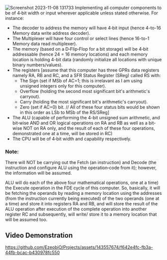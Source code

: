 ![Screenshot 2023-11-08 131733](https://github.com/EzeobiO/Projects/assets/143557674/b746bbc1-5c4a-43bd-8cba-7d2d95e7e4d6)
Implementing all computer components to be of 4‐bit width or input wherever applicable unless stated otherwise.
For instance:
- The decoder to address the memory will have 4‐bit input (hence 4-to-16 Memory data write address decoder).
- The Multiplexer will have four control or select lines (hence 16-to-1 Memory data read multiplexer).
- The memory (based on a D‐Flip‐Flop for a bit storage) will be 4‐bit addressable (hence 24 = 16 memory locations) and each memory location is holding 4-bit data (randomly initialize all locations with unique binary numbers/values).
- The registers [assume that this computer has three GPRs data registers namely RA, RB and RC, and a SFR Status Register (SReg) called RS with:
  - The Sign (set if MSb of AC=1; this is irrelavant as I am using unsigned integers only for this computer).
  - Overflow (holding the second most significant bit's arithmetic's carryout).
  - Carry (holding the most significant bit's arithmetic's carryout).
  - Zero (set if AC=0) bit.
// All of these four status bits would be shown in this order as LSb to MSb of the RS/SReg]
- The ALU (capable of performing the 4-bit unsigned sum arithmetic, and bit‐wise AND and OR logical operations on RA and RB as well
as a bit-wise NOT on RA only, and the result of each of these four operations, demonstrated one at a time, will be stored in RC)
- The CPU will be of 4‐bit width and capability respectively.

### Note:
There will NOT be carrying out the Fetch (an instruction) and Decode (the instruction and configure ALU using the operation‐code from it); however, the information will be assumed.

ALU will do each of the above four mathematical operations, one at a time) the Execute operation in the FDE cycle of this computer. So, basically, it will be fetching the operands by reading a memory location using the addresses (from the instruction currently being executed) of the two operands (one at a time) and store it into registers RA and RB, and will store the result of the ALU operation after execution of the complete operation into another register RC and subsequently, will write/
store it to a memory location that will be assumed too.

## Video Demonstration
https://github.com/EzeobiO/Projects/assets/143557674/f642e4fc-fb3a-44fb-bcac-b430978fc550




